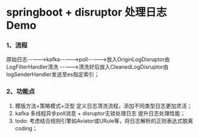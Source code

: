 # springboot + disruptor 处理日志Demo

### 1、流程

原始日志----->kafka----->poll----->放入OriginLogDisruptor由LogFilterHandler清洗
----->清洗好后放入CleanedLogDisruptor由logSenderHandler发送至es指定索引；

### 2、功能点

1. 模版方法+策略模式+泛型 定义日志清洗流程，添加不同类型日志更加灵活；
2. kafka 多线程异步poll消息 + disruptor无锁处理日志 提升日志处理性能；
3. todo: 考虑结合规则引擎如Aviator或URule等，将日志解析的正则表达式脱离coding；